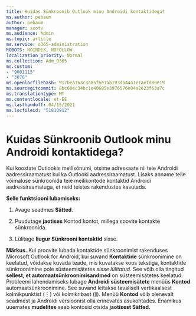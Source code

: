 ```yaml
---
title: Kuidas Sünkroonib Outlook minu Androidi kontaktidega?
ms.author: pebaum
author: pebaum
manager: scotv
ms.audience: Admin
ms.topic: article
ms.service: o365-administration
ROBOTS: NOINDEX, NOFOLLOW
localization_priority: Normal
ms.collection: Adm_O365
ms.custom:
- "9001115"
- "3076"
ms.openlocfilehash: 917bea163c3a85f6e1ab193db44a1e1aefd80e19
ms.sourcegitcommit: 8bc60ec34bc1e40685e3976576e04a2623f63a7c
ms.translationtype: MT
ms.contentlocale: et-EE
ms.lasthandoff: 04/15/2021
ms.locfileid: "51810912"
---
```

# <a name="how-does-outlook-sync-with-my-android-contacts"></a>Kuidas Sünkroonib Outlook minu Androidi kontaktidega?

Kui koostate Outlookis meilisõnumi, otsime adressaate nii teie Androidi aadressiraamatust kui ka Outlooki aadressiraamatust. Lisaks anname teile võimaluse sünkroonida teie meilikontode kontaktid Androidi aadressiraamatuga, et neid teistes rakendustes kasutada. 
 
**Selle funktsiooni lubamiseks:**
 
1. Avage seadmes **Sätted**.

2. Puudutage **jaotises** Kontod kontot, millega soovite kontakte sünkroonida.

3. Lülitage **liugur Sünkrooni kontaktid** sisse.
 
**Märkus.** Kui proovite lubada kontaktide sünkroonimist rakenduses Microsoft Outlook for Android, kui suvand **Kontaktide** sünkroonimine on keelatud, võidakse kuvada teade, mis kuvatakse koos tekstiga, kontaktide sünkroonimine pole süsteemisätetes *sisse lülitatud.* See võib olla tingitud **sellest, et automaatsünkroonimisandmed** on süsteemisätetes keelatud. Probleemi lahendamiseks lubage **Androidi süsteemisätete** menüüs **Kontod** automaatsünkroonimine.  See suvand leitakse tavaliselt vertikaalsest kolmikpunktist (⋮) või kolmikribast (⫼). Menüü  **Kontod** võib olenevalt seadmest ja Androidi versioonist olla erinevates asukohtades. Enamikus uuemates **mudelites** saab kontosid otsida **jaotisest Sätted.**